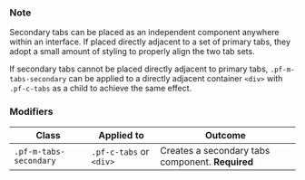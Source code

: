 ### Note

Secondary tabs can be placed as an independent component anywhere within an interface. If placed directly adjacent to a set of primary tabs, they adopt a small amount of styling to properly align the two tab sets.

If secondary tabs cannot be placed directly adjacent to primary tabs, `.pf-m-tabs-secondary` can be applied to a directly adjacent container `<div>` with `.pf-c-tabs` as a child to achieve the same effect.

### Modifiers

| Class | Applied to | Outcome |
| -- | -- | -- |
| `.pf-m-tabs-secondary` | `.pf-c-tabs` or `<div>` | Creates a secondary tabs component. **Required** |
